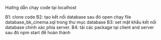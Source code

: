 Hướng dẫn chạy code tại localhost

B1: clone code
B2: tạo kết nối database sau đó open chạy file database_bk_cinema.sql trong thư mục database
B3: set mật khẩu kết nối database chính xác phía server.
B4: tải các package tại client and server sau đó npm start để hoàn thành
